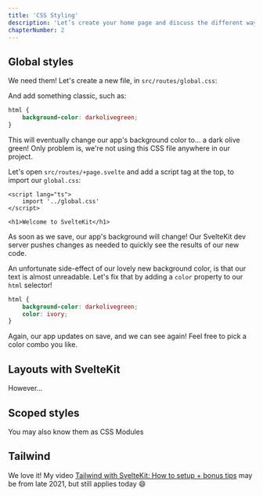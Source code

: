 ```yaml
---
title: 'CSS Styling'
description: 'Let’s create your home page and discuss the different ways you can style your application'
chapterNumber: 2
---
```


## Global styles

We need them! Let's create a new file, in `src/routes/global.css`:

And add something classic, such as:

```css
html {
	background-color: darkolivegreen;
}
```

This will eventually change our app's background color to... a dark olive green! Only problem is, we're not using this CSS file anywhere in our project.

Let's open `src/routes/+page.svelte` and add a script tag at the top, to import our `global.css`:

```svelte
<script lang="ts">
	import '../global.css'
</script>

<h1>Welcome to SvelteKit</h1>
```

As soon as we save, our app's background will change! Our SvelteKit dev server pushes changes as needed to quickly see the results of our new code.

An unfortunate side-effect of our lovely new background color, is that our text is almost unreadable. Let's fix that by adding a `color` property to our `html` selector!

```css
html {
	background-color: darkolivegreen;
	color: ivory;
}
```

Again, our app updates on save, and we can see again! Feel free to pick a color combo you like.

## Layouts with SvelteKit

However...

## Scoped styles

You may also know them as CSS Modules

## Tailwind

We love it! My video [Tailwind with SvelteKit: How to setup + bonus tips](https://www.youtube.com/watch?v=JExJDNPz-Ow) may be from late 2021, but still applies today 😄
